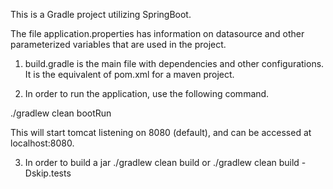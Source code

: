 This is a Gradle project utilizing SpringBoot. 

The file application.properties has information on datasource and other parameterized variables that are used in the project.

1. build.gradle is the main file with dependencies and other configurations. It is the equivalent of pom.xml for a maven project.

2. In order to run the application, use the following command.

./gradlew clean bootRun

This will start tomcat listening on 8080 (default), and can be accessed at localhost:8080.

3. In order to build a jar
./gradlew clean build or ./gradlew clean build -Dskip.tests


